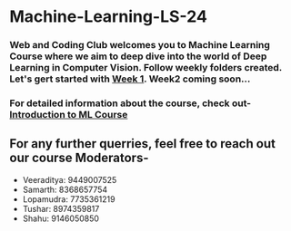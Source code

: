# Machine-Learning-LS-24

### Web and Coding Club welcomes you to Machine Learning Course where we aim to deep dive into the world of Deep Learning in Computer Vision. Follow weekly folders created. Let's gert started with [Week 1](https://github.com/wncc/Machine-Learning-LS-24/tree/main/Week%201). Week2 coming soon...

### For detailed information about the course, check out- [Introduction to ML Course](https://github.com/wncc/Machine-Learning-LS-24/blob/main/Machine%20learning%20LS%20Intro%20(3).pdf)

## For any further querries, feel free to reach out our course Moderators-

* Veeraditya: 9449007525
* Samarth: 8368657754
* Lopamudra: 7735361219
* Tushar: 8974359817
* Shahu: 9146050850
